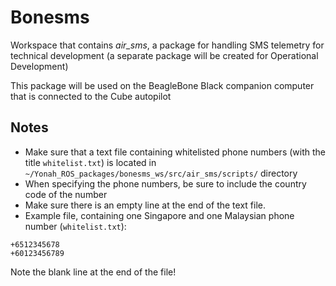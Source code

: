 # Bonesms 

Workspace that contains *air_sms*, a package for handling SMS telemetry for technical development (a separate package will be created for Operational Development)

This package will be used on the BeagleBone Black companion computer that is connected to the Cube autopilot

## Notes

* Make sure that a text file containing whitelisted phone numbers (with the title `whitelist.txt`) is located in `~/Yonah_ROS_packages/bonesms_ws/src/air_sms/scripts/` directory
* When specifying the phone numbers, be sure to include the country code of the number
* Make sure there is an empty line at the end of the text file.
* Example file, containing one Singapore and one Malaysian phone number (`whitelist.txt`):

```
+6512345678
+60123456789

```

Note the blank line at the end of the file!